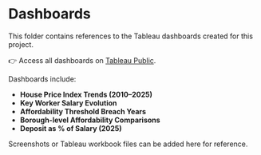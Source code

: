 # Dashboards

This folder contains references to the Tableau dashboards created for this project.

👉 Access all dashboards on [Tableau Public](https://public.tableau.com/app/profile/raul.c1685/vizzes).  

Dashboards include:
- **House Price Index Trends (2010–2025)**
- **Key Worker Salary Evolution**
- **Affordability Threshold Breach Years**
- **Borough-level Affordability Comparisons**
- **Deposit as % of Salary (2025)**

Screenshots or Tableau workbook files can be added here for reference.
